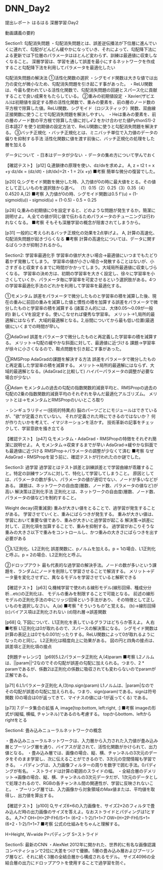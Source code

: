 # DNN_Day2

提出レポート
はるはる
深層学習:Day2


動画講義の要約

Section1: 勾配消失問題
・勾配消失問題とは、誤差逆伝播法が下位層に進んでいくに連れて、勾配がどんどん緩やかになっていき、それによって、勾配降下法による更新では下位層のパラメータはほとんど変わらず、訓練は最適値に収束しなくなること。
深層学習は、学習を通して誤差を最小にするネットワークを作成すること勾配降下法を利用してパラメータを最適化したい

勾配消失問題の解決法
①活性化関数の選択
・シグモイド関数は大きな値では出力の変化が微小なため、勾配消失問題を引き起こす事があった。
・ReLU関数は、今最も使われている活性化関数で、勾配消失問題の回避とスパース化に貢献することで良い成果をもたらしている。
②重みの初期値設定
・Xavier(ザビエル)は初期値を設定する際の活性化関数で、重みの要素を、前の層のノード数の平方根で除算した値。ReLU関数、シグモイド（ロジスティック）関数、双曲線正接関数に使うことで勾配消失問題を解決しやすい。
・Heは重みの要素を、前の層のノード数の平方根で除算した値に対し√２をかけ合わせた値PythonS1)-2日本語27
を使う初期値の設定方法で、ReLU関数に使うと勾配消失問題を解決する。
③バッチ正規化
・バッチ正規化とは、ミニバッチ単位で入力値のデータの偏りを抑制する手法
活性化関数に値を渡す前後に、バッチ正規化の処理をした層を加える

データについて
・日本はデータが少ない
・データの集め方について学んでおく

【確認テスト】
[p12]
Q,連鎖律の原理を使い、dz/dxを求めよ。
A,
z = t2
t = x +y
dz/dx = (dz/dt)・(dt/dx)=2t・1 = 2(x +y)
■考察
簡単な微分の復習でした。

[p20]
Q,シグモイド関数を微分した時、入力値が0の時に最大値をとる。その値として正しいものを選択肢から選べ。
（1）0.15（2）0.25（3）0.35（4）0.4520
A,(2)
■考察
入力値が0の時、シグモイド関数は0.5
f'(u) = (1-sigmoid(u))・sigmoid(u) = (1-0.5)・0.5 = 0.25

[p28]
Q,重みの初期値に0を設定すると、どのような問題が発生するか。簡潔に説明せよ。
A,全ての値が同じ値で伝わるためパラメータのチューニングは行われなくなる。
■考察
そもそも深層学習の概念が阻害されてしまうから。

[p31]
一般的に考えられるバッチ正規化の効果を2点挙げよ。
A, 計算の高速化、勾配消失問題が起きづらくなる
■考察
計算の高速化については、データに関するばらつきが抑制されるから。


Section2: 学習率最適化手
学習率の値が大きい場合→最適値にいつまでもたどり着かず発散してしまう。
学習率の値が小さい場合→発散することはないが、小さすぎると収束するまでに時間がかかってしまう。大域局所最適値に収束しづらくなる。
学習率の決め方は、初期の学習率を大きく設定し、徐々に学習率を小さくしていくか、パラメータ毎に学習率を可変させるという選択肢がある。4つの学習率最適化手法のどれかを利用して学習率を最適化する。

①モメンタム
誤差をパラメータで微分したものと学習率の積を減算した後、現在の重みに前回の重みを減算した値と慣性の積を加算する誤差をパラメータで微分したものと学習率の積を減算する
(諸富さん的には、大体0.05〜0.09が一般的)
新しくVを設定する。使いこなせれば優秀な学習率。
メリット→1,局所的最適解にはならず、大域的最適解となる。2,谷間についてから最も低い位置(最適値)にいくまでの時間が早い。

②AdaGrad
誤差をパラメータで微分したものと再定義した学習率の積を減算する。
メリット→勾配の緩やかな斜面に対して、最適値に近づける
課題→学習率が徐々に小さくなるので、鞍点問題を引き起こす事があった。

③RMSProp
AdaGradの課題を解決する方法
誤差をパラメータで微分したものと再定義した学習率の積を減算する。
メリット→局所的最適解にはならず、大域的最適解となる。(AdaGradと比較して)
ハイパーパラメータの調整が必要な場合が少ない

④Adam
モメンタムの過去の勾配の指数関数的減衰平均と、RMSPropの過去の勾配の2乗の指数関数的減衰平均のそれぞれを孕んだ最適化アルゴリズム。
メリットとは→モメンタムとRMSPropのいいところ取り

・シンギュラリティー(技術的特異点)
脳のパーツごとにモジュールはできているが、"欲"が定義されていない。
それが定義された時にできるのではないか？
何が作りたいかを考えて、イマジネーションを活かす。
技術革新の記事をチェックして、学習意欲を掻き立てる


【確認テスト】
[p47]
Q,モメンタム・AdaGrad・RMSPropの特徴をそれぞれ簡潔に説明せよ。
A,
モメンタム→収束するまでが早い
AdaGrad→緩やかな斜面でも最適値に近づける
RMSProp→パラメータの調整が少なくて済む
■考察
なぜAdaGrad・RMSPropを習う前に、確認テストが行われたのか謎でした。


Section3: 過学習
過学習とはテスト誤差と訓練誤差とで学習曲線が乖離すること。特定の訓練サンプルに対して、特化して学習してしまうこと。
原因としては、パラメータの数が多い、パラメータの値が適切でない、ノードが多いなどがある。
課題は、ネットワークの自由度(層数、ノード数、パラメータの値など)が高い
解決策は正則化手法
正則化とは、ネットワークの自由度(層数、ノード数、パラメータの値など)を制約すること。

Weight decay(荷重減衰)
重みが大きい値をとることで、過学習が発生することがある。
学習させていくと、重みにばらつきが発生する。
重みが大きい値は、学習において重要な値であり、重みが大きいと過学習が起こる
解決策→誤差に対して、正則化項を加算することで、重みを抑制する。
過学習がおこりそうな重みの大きさ以下で重みをコントロールし、かつ重みの大きさにばらつきを出す必要がある


①L1正則化、L2正則化
誤差関数に、pノルムを加える。p = 1の場合、L1正則化と呼ぶ。p = 2の場合、L2正則化と呼ぶ。

②ドロップアウト
最も代表的な過学習の解決手法。ノードの数が多いという課題を、ランダムにノードを削除して学習させることで解消する。
メリット→データ量を変化させずに、異なるモデルを学習させていると解釈できる


【確認テスト】
[p63]
Q,機械学習で使われる線形モデル(線形回帰、種成分分析…etc)の正則化は、
モデルの重みを制限することで可能となる。
前述の線形モデルの正則化手法の中にリッジ回帰という手法があり、
その特徴として正しいものを選択しなさい。
A,(a)
■考察
"そういうもの"と覚える。
(b)→線形回帰
(c)バイアス項は正則化されない
(d)隠れ層→誤差関数

[p68]
Q, 下図について、L1正則化を表しているグラフはどちらか答えよ。
A,右
■考察
L1正則化は0が取れるので、スパースの解決策になる。
シグモイド関数は計算の表記上は0でも0.001だったりする。ReLU関数によって0が取れるようになったのと同じ。
L2正則化は精度向上に効果がある。
図の円と四角の接点は、誤差項と正則化項の接点

【例題チャレンジ】
[p69]5.L2パラメータ正則化
A,(4)param
■考察
L2ノルムは、||param||^2なのでその勾配が誤差の勾配に加えられる。つまり、2 * paramであるが、係数2は正則化の係数に吸収されても変わらないのでparamが正解である。 

[p71] 6.L1パラメータ正則化
A,(3)np.sign(param)
L1ノルムは、|param|なのでその勾配が誤差の勾配に加えられる。つまり、sign(param)である。signは符号関数 (0の場合は0が返ってきて、マイナスの値には-1が返ってくる) である。

[p73] 7.データ集合の拡張
A, image[top:bottom, left:right, :] 
■考察
imageの形式が(縦幅, 横幅, チャンネル)であるのも考慮する。
topからbottom、leftからrightをとる


Section4: 畳み込みニューラルネットワークの概念

・畳み込みニューラルネットワークは、入力層から入力された入力値が畳み込み層とプーリング層を通り、バイアスが足されて、活性化関数がかけられて、出力値となる。
・畳み込み層では、画像の場合、縦、横、チャンネルの3次元のデータをそのまま学習し、次に伝えることができるので、3次元の空間情報も学習できる。
・パディングは、入力画像フィルターの周りを数字で囲む手法。0パディングが有名。
・ストライドは計算の範囲のスライドの幅。
・全結合層のデメリット→画像の場合、縦、横、チャンネルの3次元データだが、1次元のデータとして処理されるので、RGBの各チャンネル間の関連性が、学習に反映されないこと。
・プーリング層では、入力画像から対象領域のMax値または、平均値を取得し、出力値を算出する。

【確認テスト】
[p100] 
Q,サイズ6×6の入力画像を、サイズ2×2のフィルタで畳み込んだ時の出力画像のサイズを答えよ。なおストライドとパディングは1とする。
A,7×7
OH=(H+2P-FH)/S+1=  (6+2・1-2)/1+1=7 
OW=(H+2P-FH)/S+1=  (6+2・1-2)/1+1=7 
■考察
公式の仕組みをちゃんと理解する。

H=Height, W=wide
P=パディング
S=ストライド

Section5: 最新のCNN
・AlexNet
2012年に開かれた、世界的に有名な画像認識コンペティションで2位に大差をつけて優勝。5層の畳み込み層およびプーリング層など、それに続く3層の全結合層から構成されるモデル。
サイズ4096の全結合層の出力にドロップアウトを使用することで過学習を防ぐ。
